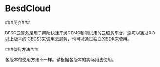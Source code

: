 # BesdCloud

###简介###

BESD云服务是用于帮助快速开发DEMO和测试用的云服务平台，您可以通过0.8以上版本的ICECSS来调用云服务，也可以通过独立的SDK来使用。

###使用方法###

各版本的使用方法不一样。请根据各版本的实际用法使用。